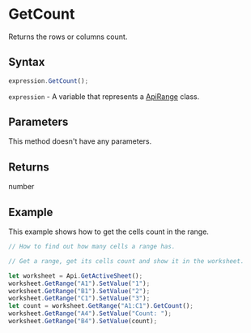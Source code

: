 # GetCount

Returns the rows or columns count.

## Syntax

```javascript
expression.GetCount();
```

`expression` - A variable that represents a [ApiRange](../ApiRange.md) class.

## Parameters

This method doesn't have any parameters.

## Returns

number

## Example

This example shows how to get the cells count in the range.

```javascript editor-xlsx
// How to find out how many cells a range has.

// Get a range, get its cells count and show it in the worksheet.

let worksheet = Api.GetActiveSheet();
worksheet.GetRange("A1").SetValue("1");
worksheet.GetRange("B1").SetValue("2");
worksheet.GetRange("C1").SetValue("3");
let count = worksheet.GetRange("A1:C1").GetCount();
worksheet.GetRange("A4").SetValue("Count: ");
worksheet.GetRange("B4").SetValue(count);
```
